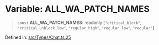 # Variable: ALL\_WA\_PATCH\_NAMES

> `const` **ALL\_WA\_PATCH\_NAMES**: readonly \[`"critical_block"`, `"critical_unblock_low"`, `"regular_high"`, `"regular_low"`, `"regular"`\]

Defined in: [src/Types/Chat.ts:25](https://github.com/Fokusdotid/Baileys/blob/f4c7971f59af0b012f8de667e7a21ae12f7bbf19/src/Types/Chat.ts#L25)
